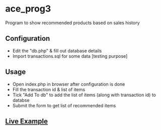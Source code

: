 # ace_prog3
Program to show recommended products based on sales history

## Configuration
* Edit the "db.php" & fill out database details
* Import transactions.sql for some data [testing purpose]

## Usage
* Open index.php in browser after configuration is done
* Fill the transaction id & list of items
* Tick "Add To db" to add the list of items (along with transaction id) to databse
* Submit the form to get list of recommended items

## [Live Example](https://pokedawn.com/ace/index.php)
